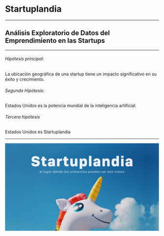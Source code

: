 # Startuplandia
---

## **Análisis Exploratorio de Datos del Emprendimiento en las Startups**

---

###### *Hipótesis principal:* 
La ubicación geográfica de una startup tiene un impacto significativo en su éxito y crecimiento. 

###### *Segunda Hipótesis:* 
Estados Unidos es la potencia mundial de la inteligencia artificial.

###### *Tercera hipótesis*
Estados Unidos es Startuplandia 

---

![imagen](src/img/Startuplandia_OK.jpg)
